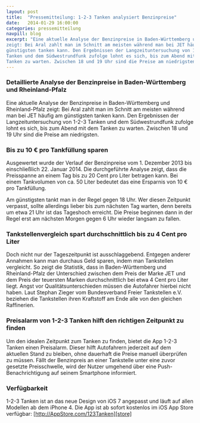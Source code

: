 ```yaml
---
layout: post
title:  "Pressemitteilung: 1-2-3 Tanken analysiert Benzinpreise"
date:   2014-01-29 16:00:00
categories: pressemitteilung
navpill: blog
excerpt: "Eine aktuelle Analyse der Benzinpreise in Baden-Württemberg und Rheinland-Pfalz
zeigt: Bei Aral zahlt man im Schnitt am meisten während man bei JET häufig am
günstigsten tanken kann. Den Ergebnissen der Langzeituntersuchung von 1-2-3
Tanken und dem Südwestrundfunk zufolge lohnt es sich, bis zum Abend mit dem
Tanken zu warten. Zwischen 18 und 19 Uhr sind die Preise am niedrigsten."
---
```


### Detaillierte Analyse der Benzinpreise in Baden-Württemberg und Rheinland-Pfalz ###

Eine aktuelle Analyse der Benzinpreise in Baden-Württemberg und Rheinland-Pfalz
zeigt: Bei Aral zahlt man im Schnitt am meisten während man bei JET häufig am
günstigsten tanken kann. Den Ergebnissen der Langzeituntersuchung von 1-2-3
Tanken und dem Südwestrundfunk zufolge lohnt es sich, bis zum Abend mit dem
Tanken zu warten. Zwischen 18 und 19 Uhr sind die Preise am niedrigsten.

### Bis zu 10 € pro Tankfüllung sparen ###

Ausgewertet wurde der Verlauf der Benzinpreise vom 1. Dezember 2013 bis
einschließlich 22. Januar 2014. Die durchgeführte Analyse zeigt, dass die
Preisspanne an einem Tag bis zu 20 Cent pro Liter betragen kann. Bei einem
Tankvolumen von ca. 50 Liter bedeutet das eine Ersparnis von 10 € pro
Tankfüllung.

Am günstigsten tankt man in der Regel gegen 18 Uhr. Wer diesen Zeitpunkt
verpasst, sollte allerdings lieber bis zum nächsten Tag warten, denn bereits um
etwa 21 Uhr ist das Tageshoch erreicht. Die Preise beginnen dann in der Regel
erst am nächsten Morgen gegen 6 Uhr wieder langsam zu fallen.

### Tankstellenvergleich spart durchschnittlich bis zu 4 Cent pro Liter ###

Doch nicht nur der Tageszeitpunkt ist ausschlaggebend. Entgegen anderer
Annahmen kann man durchaus Geld sparen, indem man Tankstellen vergleicht. So
zeigt die Statistik, dass in Baden-Württemberg und Rheinland-Pfalz der
Unterschied zwischen dem Preis der Marke JET und dem Preis der teuersten Marken
durchschnittlich bei etwa 4 Cent pro Liter liegt. Angst vor
Qualitätsunterschieden müssen die Autofahrer hierbei nicht haben. Laut Stephan
Zieger vom Bundesverband Freier Tankstellen e.V. beziehen die Tankstellen ihren
Kraftstoff am Ende alle von den gleichen Raffinerien.

### Preisalarm von 1-2-3 Tanken hilft den richtigen Zeitpunkt zu finden ###

Um den idealen Zeitpunkt zum Tanken zu finden, bietet die App 1-2-3 Tanken
einen Preisalarm. Dieser hilft Autofahrern jederzeit auf dem aktuellen Stand zu
bleiben, ohne dauerhaft die Preise manuell überprüfen zu müssen. Fällt der
Benzinpreis an einer Tankstelle unter eine zuvor gesetzte Preisschwelle, wird
der Nutzer umgehend über eine Push-Benachrichtigung auf seinem Smartphone
informiert.

### Verfügbarkeit ###

1-2-3 Tanken ist an das neue Design von iOS 7 angepasst und läuft auf allen
Modellen ab dem iPhone 4. Die App ist ab sofort kostenlos im iOS App Store
verfügbar: [http://AppStore.com/123Tanken][store]


[store]:    http://AppStore.com/123Tanken
